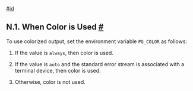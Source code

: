 [#id](#COLOR-WHEN)

## N.1. When Color is Used [#](#COLOR-WHEN)

To use colorized output, set the environment variable `PG_COLOR` as follows:

1. If the value is `always`, then color is used.

2. If the value is `auto` and the standard error stream is associated with a terminal device, then color is used.

3. Otherwise, color is not used.
